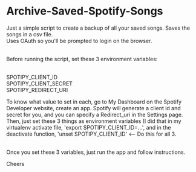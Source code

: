 # Archive-Saved-Spotify-Songs
Just a simple script to create a backup of all your saved songs. Saves the songs in a csv file. 
<br> Uses OAuth so you'll be prompted to login on the browser.

<br> Before running the script, set these 3 environment variables:

<br> SPOTIPY_CLIENT_ID
<br> SPOTIPY_CLIENT_SECRET
<br> SPOTIPY_REDIRECT_URI

<p> To know what value to set in each, go to My Dashboard on the Spotify Developer website, create an app. Spotify will generate a client id and secret for you, and you can specify a Redirect_uri in the Settings page. Then, just set these 3 things as environment variables (I did that in my virtualenv activate file, 'export SPOTIPY_CLIENT_ID=...', and in the deactivate function, 'unset SPOTIPY_CLIENT_ID' <-- Do this for all 3.

<br> Once you set these 3 variables, just run the app and follow instructions. 

<p>Cheers
